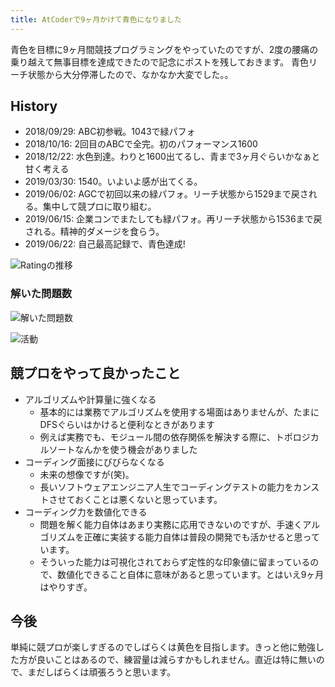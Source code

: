 ```yaml
---
title: AtCoderで9ヶ月かけて青色になりました
---
```


青色を目標に9ヶ月間競技プログラミングをやっていたのですが、2度の腰痛の乗り越えて無事目標を達成できたので記念にポストを残しておきます。
青色リーチ状態から大分停滞したので、なかなか大変でした。。

## History
* 2018/09/29: ABC初参戦。1043で緑パフォ
* 2018/10/16: 2回目のABCで全完。初のパフォーマンス1600
* 2018/12/22: 水色到達。わりと1600出てるし、青まで3ヶ月ぐらいかなぁと甘く考える
* 2019/03/30: 1540。いよいよ感が出てくる。
* 2019/06/02: AGCで初回以来の緑パフォ。リーチ状態から1529まで戻される。集中して競プロに取り組む。
* 2019/06/15: 企業コンでまたしても緑パフォ。再リーチ状態から1536まで戻される。精神的ダメージを食らう。
* 2019/06/22: 自己最高記録で、青色達成!

![Ratingの推移](https://user-images.githubusercontent.com/923924/59977015-0c7d8180-9607-11e9-8afa-524cbb7235da.png)

### 解いた問題数
![解いた問題数](https://user-images.githubusercontent.com/923924/59977064-9f1e2080-9607-11e9-9b83-3a2ddb3a1763.png)


![活動](https://user-images.githubusercontent.com/923924/59977063-9f1e2080-9607-11e9-868a-e72c8dc921ca.png)


## 競プロをやって良かったこと
* アルゴリズムや計算量に強くなる
    * 基本的には業務でアルゴリズムを使用する場面はありませんが、たまにDFSぐらいはかけると便利なときがあります
    * 例えば実務でも、モジュール間の依存関係を解決する際に、トポロジカルソートなんかを使う機会がありました
* コーディング面接にびびらなくなる
    * 未来の想像ですが(笑)。
    * 長いソフトウェアエンジニア人生でコーディングテストの能力をカンストさせておくことは悪くないと思っています。
* コーディング力を数値化できる
    * 問題を解く能力自体はあまり実務に応用できないのですが、手速くアルゴリズムを正確に実装する能力自体は普段の開発でも活かせると思っています。
    * そういった能力は可視化されておらず定性的な印象値に留まっているので、数値化できること自体に意味があると思っています。とはいえ9ヶ月はやりすぎ。

## 今後
単純に競プロが楽しすぎるのでしばらくは黄色を目指します。きっと他に勉強した方が良いことはあるので、練習量は減らすかもしれません。直近は特に無いので、まだしばらくは頑張ろうと思います。